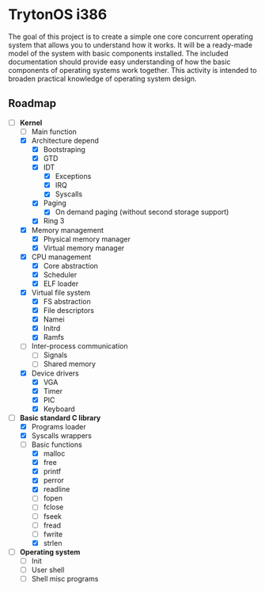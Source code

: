# **TrytonOS i386**
The goal of this project is to create a simple one core concurrent operating system that allows you to understand how it works. It will be a ready-made model of the system with basic components installed. The included documentation should provide easy understanding of how the basic components of operating systems work together. This activity is intended to broaden practical knowledge of operating system design.

## Roadmap
- [ ] **Kernel**
    - [ ] Main function
    - [x] Architecture depend
        - [x] Bootstraping
        - [x] GTD
        - [x] IDT
            - [x] Exceptions
            - [x] IRQ
            - [x] Syscalls
        - [x] Paging
            - [x] On demand paging (without second storage support)
        - [x] Ring 3
    - [x] Memory management
        - [x] Physical memory manager
        - [x] Virtual memory manager
    - [x] CPU management
        - [x] Core abstraction
        - [x] Scheduler
        - [x] ELF loader
    - [x] Virtual file system
        - [x] FS abstraction
        - [x] File descriptors
        - [x] Namei
        - [x] Initrd
        - [x] Ramfs
    - [ ] Inter-process communication
        - [ ] Signals
        - [ ] Shared memory
    - [x] Device drivers
        - [x] VGA
        - [x] Timer
        - [x] PIC
        - [x] Keyboard
- [ ] **Basic standard C library**
    - [x] Programs loader
    - [x] Syscalls wrappers
    - [ ] Basic functions
        - [x] malloc
        - [x] free
        - [x] printf
        - [x] perror
        - [x] readline
        - [ ] fopen
        - [ ] fclose
        - [ ] fseek
        - [ ] fread
        - [ ] fwrite
        - [x] strlen
- [ ] **Operating system**
    - [ ] Init
    - [ ] User shell
    - [ ] Shell misc programs

